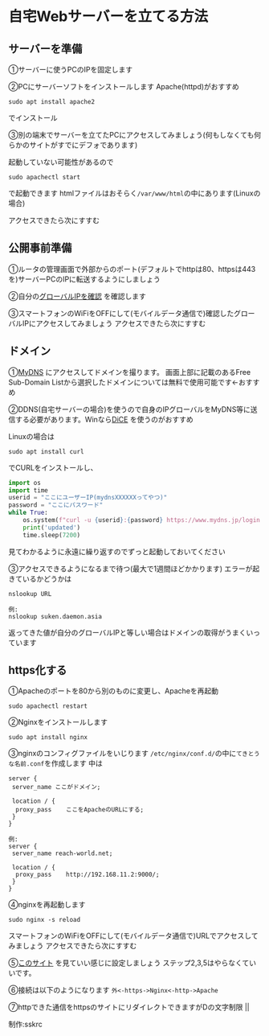 # 自宅Webサーバーを立てる方法
## サーバーを準備
①サーバーに使うPCのIPを固定します

②PCにサーバーソフトをインストールします
Apache(httpd)がおすすめ
```
sudo apt install apache2
```
でインストール

③別の端末でサーバーを立てたPCにアクセスしてみましょう(何もしなくても何らかのサイトがすでにデフォであります)

起動していない可能性があるので
```
sudo apachectl start
```
で起動できます
htmlファイルはおそらく`/var/www/html`の中にあります(Linuxの場合)

アクセスできたら次にすすむ

## 公開事前準備
①ルータの管理画面で外部からのポート(デフォルトでhttpは80、httpsは443を)サーバーPCのIPに転送するようにしましょう

②自分の[グローバルIPを確認](https://www.cman.jp/network/support/go_access.cgi) を確認します

③スマートフォンのWiFiをOFFにして(モバイルデータ通信で)確認したグローバルIPにアクセスしてみましょう
アクセスできたら次にすすむ

## ドメイン
①[MyDNS](https://www.mydns.jp/) にアクセスしてドメインを撮ります。
画面上部に記載のあるFree Sub-Domain Listから選択したドメインについては無料で使用可能です←おすすめ

②DDNS(自宅サーバーの場合)を使うので自身のIPグローバルをMyDNS等に送信する必要があります。Winなら[DiCE](https://forest.watch.impress.co.jp/library/software/dice/) を使うのがおすすめ

Linuxの場合は
```
sudo apt install curl
```
でCURLをインストールし、
```python
import os
import time
userid = "ここにユーザーIP(mydnsXXXXXXってやつ)"
password = "ここにパスワード"
while True:
    os.system(f"curl -u {userid}:{password} https://www.mydns.jp/login.html")
    print('updated')
    time.sleep(7200)
```
見てわかるように永遠に繰り返すのでずっと起動しておいてください

③アクセスできるようになるまで待つ(最大で1週間ほどかかります)
エラーが起きているかどうかは
```
nslookup URL

例:
nslookup suken.daemon.asia
```
返ってきた値が自分のグローバルIPと等しい場合はドメインの取得がうまくいっています

## https化する
①Apacheのポートを80から別のものに変更し、Apacheを再起動
```
sudo apachectl restart
```
②Nginxをインストールします
```
sudo apt install nginx
```
③nginxのコンフィグファイルをいじります
`/etc/nginx/conf.d/`の中に`てきとうな名前.conf`を作成します
中は
```
server {
 server_name ここがドメイン;

 location / {
  proxy_pass    ここをApacheのURLにする;
 }
}

例:
server {
 server_name reach-world.net;

 location / {
  proxy_pass    http://192.168.11.2:9000/;
 }
}
```
④nginxを再起動します
```
sudo nginx -s reload
```
スマートフォンのWiFiをOFFにして(モバイルデータ通信で)URLでアクセスしてみましょう
アクセスできたら次にすすむ

⑤[このサイト](https://www.digitalocean.com/community/tutorials/how-to-secure-nginx-with-let-s-encrypt-on-ubuntu-20-04-ja) を見ていい感じに設定しましょう
ステップ2,3,5はやらなくていいです。

⑥接続は以下のようになります
`外<-https->Nginx<-http->Apache`

⑦httpできた通信をhttpsのサイトにリダイレクトできますがDの文字制限
||


制作:sskrc

